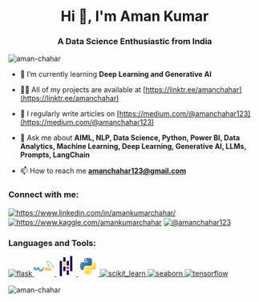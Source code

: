 <h1 align="center">Hi 👋, I'm Aman Kumar</h1>
<h3 align="center">A Data Science Enthusiastic from India</h3>

<p align="left"> <img src="https://komarev.com/ghpvc/?username=aman-chahar&label=Profile%20views&color=0e75b6&style=flat" alt="aman-chahar" /> </p>

- 🌱 I’m currently learning **Deep Learning and Generative AI**

- 👨‍💻 All of my projects are available at [https://linktr.ee/amanchahar](https://linktr.ee/amanchahar)

- 📝 I regularly write articles on [https://medium.com/@amanchahar123](https://medium.com/@amanchahar123)

- 💬 Ask me about **AIML, NLP, Data Science, Python, Power BI, Data Analytics, Machine Learning, Deep Learning, Generative AI, LLMs, Prompts, LangChain**

- 📫 How to reach me **amanchahar123@gmail.com**

<h3 align="left">Connect with me:</h3>
<p align="left">
<a href="https://linkedin.com/in/https://www.linkedin.com/in/amankumarchahar/" target="blank"><img align="center" src="https://raw.githubusercontent.com/rahuldkjain/github-profile-readme-generator/master/src/images/icons/Social/linked-in-alt.svg" alt="https://www.linkedin.com/in/amankumarchahar/" height="30" width="40" /></a>
<a href="https://kaggle.com/https://www.kaggle.com/amankumarchahar" target="blank"><img align="center" src="https://raw.githubusercontent.com/rahuldkjain/github-profile-readme-generator/master/src/images/icons/Social/kaggle.svg" alt="https://www.kaggle.com/amankumarchahar" height="30" width="40" /></a>
<a href="https://medium.com/@amanchahar123" target="blank"><img align="center" src="https://raw.githubusercontent.com/rahuldkjain/github-profile-readme-generator/master/src/images/icons/Social/medium.svg" alt="@amanchahar123" height="30" width="40" /></a>
</p>

<h3 align="left">Languages and Tools:</h3>
<p align="left"> <a href="https://flask.palletsprojects.com/" target="_blank" rel="noreferrer"> <img src="https://www.vectorlogo.zone/logos/pocoo_flask/pocoo_flask-icon.svg" alt="flask" width="40" height="40"/> </a> <a href="https://www.mysql.com/" target="_blank" rel="noreferrer"> <img src="https://raw.githubusercontent.com/devicons/devicon/master/icons/mysql/mysql-original-wordmark.svg" alt="mysql" width="40" height="40"/> </a> <a href="https://pandas.pydata.org/" target="_blank" rel="noreferrer"> <img src="https://raw.githubusercontent.com/devicons/devicon/2ae2a900d2f041da66e950e4d48052658d850630/icons/pandas/pandas-original.svg" alt="pandas" width="40" height="40"/> </a> <a href="https://www.python.org" target="_blank" rel="noreferrer"> <img src="https://raw.githubusercontent.com/devicons/devicon/master/icons/python/python-original.svg" alt="python" width="40" height="40"/> </a> <a href="https://scikit-learn.org/" target="_blank" rel="noreferrer"> <img src="https://upload.wikimedia.org/wikipedia/commons/0/05/Scikit_learn_logo_small.svg" alt="scikit_learn" width="40" height="40"/> </a> <a href="https://seaborn.pydata.org/" target="_blank" rel="noreferrer"> <img src="https://seaborn.pydata.org/_images/logo-mark-lightbg.svg" alt="seaborn" width="40" height="40"/> </a> <a href="https://www.tensorflow.org" target="_blank" rel="noreferrer"> <img src="https://www.vectorlogo.zone/logos/tensorflow/tensorflow-icon.svg" alt="tensorflow" width="40" height="40"/> </a> </p>

<p><img align="center" src="https://github-readme-stats.vercel.app/api/top-langs?username=aman-chahar&show_icons=true&locale=en&layout=compact" alt="aman-chahar" /></p>
